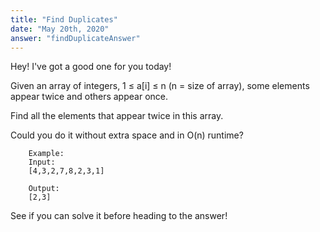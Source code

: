 ```yaml
---
title: "Find Duplicates"
date: "May 20th, 2020"
answer: "findDuplicateAnswer"
---
```


Hey! I've got a good one for you today!

 Given an array of integers, 1 ≤ a[i] ≤ n (n = size of array), some elements appear twice and others appear once.

 Find all the elements that appear twice in this array.

 Could you do it without extra space and in O(n) runtime?

        Example:
        Input:
        [4,3,2,7,8,2,3,1]

        Output:
        [2,3]


See if you can solve it before heading to the answer!